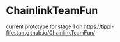 # ChainlinkTeamFun

current prototype for stage 1 on https://tippi-fifestarr.github.io/ChainlinkTeamFun/
